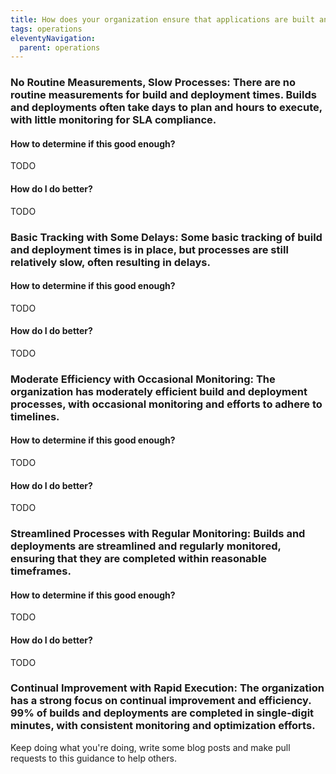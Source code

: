 ```yaml
---
title: How does your organization ensure that applications are built and deployed in a timely manner?
tags: operations
eleventyNavigation:
  parent: operations
---
```


### **No Routine Measurements, Slow Processes:** There are no routine measurements for build and deployment times. Builds and deployments often take days to plan and hours to execute, with little monitoring for SLA compliance.

#### How to determine if this good enough?

TODO

#### How do I do better?

TODO

### **Basic Tracking with Some Delays:** Some basic tracking of build and deployment times is in place, but processes are still relatively slow, often resulting in delays.

#### How to determine if this good enough?

TODO

#### How do I do better?

TODO

### **Moderate Efficiency with Occasional Monitoring:** The organization has moderately efficient build and deployment processes, with occasional monitoring and efforts to adhere to timelines.

#### How to determine if this good enough?

TODO

#### How do I do better?

TODO

### **Streamlined Processes with Regular Monitoring:** Builds and deployments are streamlined and regularly monitored, ensuring that they are completed within reasonable timeframes.

#### How to determine if this good enough?

TODO

#### How do I do better?

TODO

### **Continual Improvement with Rapid Execution:** The organization has a strong focus on continual improvement and efficiency. 99% of builds and deployments are completed in single-digit minutes, with consistent monitoring and optimization efforts.

Keep doing what you're doing, write some blog posts and make pull requests to this guidance to help others.
